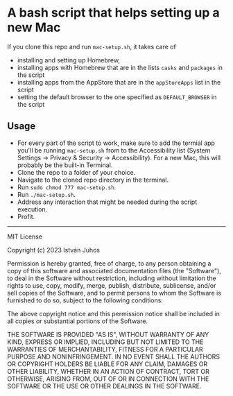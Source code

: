 # A bash script that helps setting up a new Mac

If you clone this repo and run `mac-setup.sh`, it takes care of 
- installing and setting up Homebrew,
- installing apps with Homebrew that are in the lists `casks` and `packages` in the script
- installing apps from the AppStore that are in the `appStoreApps` list in the script
- setting the default browser to the one specified as `DEFAULT_BROWSER` in the script

## Usage

- For every part of the script to work, make sure to add the termial app you'll be running `mac-setup.sh` from to the Accessibility list (System Settings -> Privacy & Security -> Accessibility). For a new Mac, this will probably be the built-in Terminal.
- Clone the repo to a folder of your choice.
- Navigate to the cloned repo directory in the terminal.
- Run `sudo chmod 777 mac-setup.sh`.
- Run `./mac-setup.sh`.
- Address any interaction that might be needed during the script execution.
- Profit.

---

MIT License

Copyright (c) 2023 István Juhos

Permission is hereby granted, free of charge, to any person obtaining a copy
of this software and associated documentation files (the "Software"), to deal
in the Software without restriction, including without limitation the rights
to use, copy, modify, merge, publish, distribute, sublicense, and/or sell
copies of the Software, and to permit persons to whom the Software is
furnished to do so, subject to the following conditions:

The above copyright notice and this permission notice shall be included in all
copies or substantial portions of the Software.

THE SOFTWARE IS PROVIDED "AS IS", WITHOUT WARRANTY OF ANY KIND, EXPRESS OR
IMPLIED, INCLUDING BUT NOT LIMITED TO THE WARRANTIES OF MERCHANTABILITY,
FITNESS FOR A PARTICULAR PURPOSE AND NONINFRINGEMENT. IN NO EVENT SHALL THE
AUTHORS OR COPYRIGHT HOLDERS BE LIABLE FOR ANY CLAIM, DAMAGES OR OTHER
LIABILITY, WHETHER IN AN ACTION OF CONTRACT, TORT OR OTHERWISE, ARISING FROM,
OUT OF OR IN CONNECTION WITH THE SOFTWARE OR THE USE OR OTHER DEALINGS IN THE
SOFTWARE.
